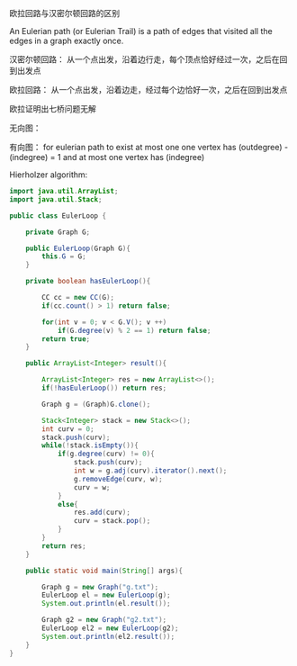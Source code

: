 

欧拉回路与汉密尔顿回路的区别

An Eulerian path (or Eulerian Trail) is a path of edges that visited all the edges in a graph exactly once.


汉密尔顿回路： 从一个点出发，沿着边行走，每个顶点恰好经过一次，之后在回到出发点


欧拉回路： 从一个点出发，沿着边走，经过每个边恰好一次，之后在回到出发点


欧拉证明出七桥问题无解

无向图：


有向图：
for eulerian path to exist at most one 
one vertex has (outdegree) - (indegree) = 1 and at most one vertex has (indegree)



Hierholzer algorithm:

```java
import java.util.ArrayList;
import java.util.Stack;

public class EulerLoop {

    private Graph G;

    public EulerLoop(Graph G){
        this.G = G;
    }

    private boolean hasEulerLoop(){

        CC cc = new CC(G);
        if(cc.count() > 1) return false;

        for(int v = 0; v < G.V(); v ++)
            if(G.degree(v) % 2 == 1) return false;
        return true;
    }

    public ArrayList<Integer> result(){

        ArrayList<Integer> res = new ArrayList<>();
        if(!hasEulerLoop()) return res;

        Graph g = (Graph)G.clone();

        Stack<Integer> stack = new Stack<>();
        int curv = 0;
        stack.push(curv);
        while(!stack.isEmpty()){
            if(g.degree(curv) != 0){
                stack.push(curv);
                int w = g.adj(curv).iterator().next();
                g.removeEdge(curv, w);
                curv = w;
            }
            else{
                res.add(curv);
                curv = stack.pop();
            }
        }
        return res;
    }

    public static void main(String[] args){

        Graph g = new Graph("g.txt");
        EulerLoop el = new EulerLoop(g);
        System.out.println(el.result());

        Graph g2 = new Graph("g2.txt");
        EulerLoop el2 = new EulerLoop(g2);
        System.out.println(el2.result());
    }
}

```
